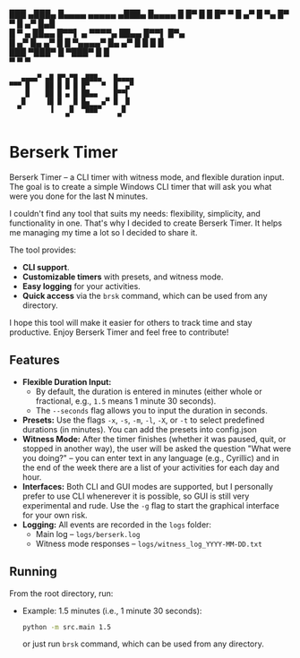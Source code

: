 ███   ▄███▄   █▄▄▄▄   ▄▄▄▄▄   ▄███▄   █▄▄▄▄ █  █▀ 
█  █  █▀   ▀  █  ▄▀  █     ▀▄ █▀   ▀  █  ▄▀ █▄█   
█ ▀ ▄ ██▄▄    █▀▀▌ ▄  ▀▀▀▀▄   ██▄▄    █▀▀▌  █▀▄   
█  ▄▀ █▄   ▄▀ █  █  ▀▄▄▄▄▀    █▄   ▄▀ █  █  █  █  
███   ▀███▀     █             ▀███▀     █     █   
               ▀                       ▀     ▀    
                                                  
       ▄▄▄▄▀ ▄█ █▀▄▀█ ▄███▄   █▄▄▄▄               
    ▀▀▀ █    ██ █ █ █ █▀   ▀  █  ▄▀               
        █    ██ █ ▄ █ ██▄▄    █▀▀▌                
       █     ▐█ █   █ █▄   ▄▀ █  █                
      ▀       ▐    █  ▀███▀     █                 
                  ▀            ▀


# Berserk Timer

Berserk Timer – a CLI timer with witness mode, and flexible duration input.
The goal is to create a simple Windows CLI timer that will ask you what were you done for the last N minutes.

I couldn't find any tool that suits my needs: flexibility, simplicity, and functionality in one. That's why I decided to create Berserk Timer. It helps me managing my time a lot so I decided to share it.

The tool provides:

- **CLI support**.
- **Customizable timers** with presets, and witness mode.
- **Easy logging** for your activities.
- **Quick access** via the `brsk` command, which can be used from any directory.

I hope this tool will make it easier for others to track time and stay productive. Enjoy Berserk Timer and feel free to contribute!

## Features

- **Flexible Duration Input:**
  - By default, the duration is entered in minutes (either whole or fractional, e.g., `1.5` means 1 minute 30 seconds).
  - The `--seconds` flag allows you to input the duration in seconds.
- **Presets:**
  Use the flags `-x`, `-s`, `-m`, `-l`, `-X`, or `-t` to select predefined durations (in minutes). You can add the presets into config.json
- **Witness Mode:**
  After the timer finishes (whether it was paused, quit, or stopped in another way), the user will be asked the question "What were you doing?" – you can enter text in any language (e.g., Cyrillic) and in the end of the week there are a list of your activities for each day and hour.
- **Interfaces:**
  Both CLI and GUI modes are supported, but I personally prefer to use CLI whenerever it is possible, so GUI is still very experimental and rude. Use the `-g` flag to start the graphical interface for your own risk.
- **Logging:**
  All events are recorded in the `logs` folder:
  - Main log – `logs/berserk.log`
  - Witness mode responses – `logs/witness_log_YYYY-MM-DD.txt`

## Running

From the root directory, run:

- Example: 1.5 minutes (i.e., 1 minute 30 seconds):

  ```bash
  python -m src.main 1.5
  ```

  or just run `brsk` command, which can be used from any directory.

  
